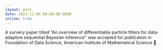 ```yaml
---
layout: post
date: 2023-11-09 00:00:00-0000
inline: true
---
```


A survery paper titled "An overview of differentiable particle filters for data-adaptive sequential Bayesian inference" was accepted for publication in Foundation of Data Science, American Institute of Mathematical Science 🎉
